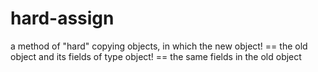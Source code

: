 # hard-assign

a method of "hard" copying objects,
in which the new object! == the old object
and its fields of type object! == the same fields
in the old object
